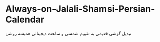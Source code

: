 # Always-on-Jalali-Shamsi-Persian-Calendar
 تبدیل گوشی قدیمی به تقویم شمسی و ساعت دیجیتالی همیشه روشن
